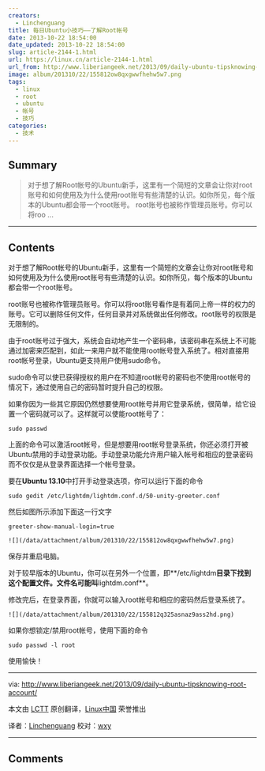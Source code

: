 ```yaml
---
creators:
  - Linchenguang
title: 每日Ubuntu小技巧——了解Root帐号
date: 2013-10-22 18:54:00
date_updated: 2013-10-22 18:54:00
slug: article-2144-1.html
url: https://linux.cn/article-2144-1.html
url_from: http://www.liberiangeek.net/2013/09/daily-ubuntu-tipsknowing-root-account/
image: album/201310/22/155812ow8qxgwwfhehw5w7.png
tags:
  - linux
  - root
  - ubuntu
  - 帐号
  - 技巧
categories:
  - 技术
---
```


## Summary

> 对于想了解Root帐号的Ubuntu新手，这里有一个简短的文章会让你对root账号和如何使用及为什么使用root账号有些清楚的认识。如你所见，每个版本的Ubuntu都会带一个root账号。
> root账号也被称作管理员账号。你可以将roo ...

***

<!-- more -->

## Contents

对于想了解Root帐号的Ubuntu新手，这里有一个简短的文章会让你对root账号和如何使用及为什么使用root账号有些清楚的认识。如你所见，每个版本的Ubuntu都会带一个root账号。

root账号也被称作管理员账号。你可以将root账号看作是有着同上帝一样的权力的账号。它可以删除任何文件，任何目录并对系统做出任何修改。root账号的权限是无限制的。

由于root账号过于强大，系统会自动地产生一个密码串，该密码串在系统上不可能通过加密来匹配到，如此一来用户就不能使用root帐号登入系统了。相对直接用root帐号登录，Ubuntu更支持用户使用sudo命令。

sudo命令可以使已获得授权的用户在不知道root帐号的密码也不使用root帐号的情况下，通过使用自己的密码暂时提升自己的权限。

如果你因为一些其它原因仍然想要使用root帐号并用它登录系统，很简单，给它设置一个密码就可以了。这样就可以使能root帐号了：

```shell
sudo passwd
```

上面的命令可以激活root帐号，但是想要用root帐号登录系统，你还必须打开被Ubuntu禁用的手动登录功能。手动登录功能允许用户输入帐号和相应的登录密码而不仅仅是从登录界面选择一个帐号登录。

要在**Ubuntu 13.10**中打开手动登录选项，你可以运行下面的命令

```shell
sudo gedit /etc/lightdm/lightdm.conf.d/50-unity-greeter.conf
```

然后如图所示添加下面这一行文字

```shell
greeter-show-manual-login=true
```

 `![](/data/attachment/album/201310/22/155812ow8qxgwwfhehw5w7.png)`

保存并重启电脑。

对于较早版本的Ubuntu，你可以在另外一个位置，即**/etc/lightdm**目录下找到这个配置文件。文件名可能叫**lightdm.conf**。

修改完后，在登录界面，你就可以输入root帐号和相应的密码然后登录系统了。

 `![](/data/attachment/album/201310/22/155812q325asnaz9ass2hd.png)`

如果你想锁定/禁用root帐号，使用下面的命令

```shell
sudo passwd -l root
```

使用愉快！

 

---

 

via: <http://www.liberiangeek.net/2013/09/daily-ubuntu-tipsknowing-root-account/>

本文由 [LCTT](https://github.com/LCTT/TranslateProject) 原创翻译，[Linux中国](https://linux.cn/) 荣誉推出

译者：[Linchenguang](https://github.com/Linchenguang) 校对：[wxy](https://github.com/wxy)

***

## Comments
